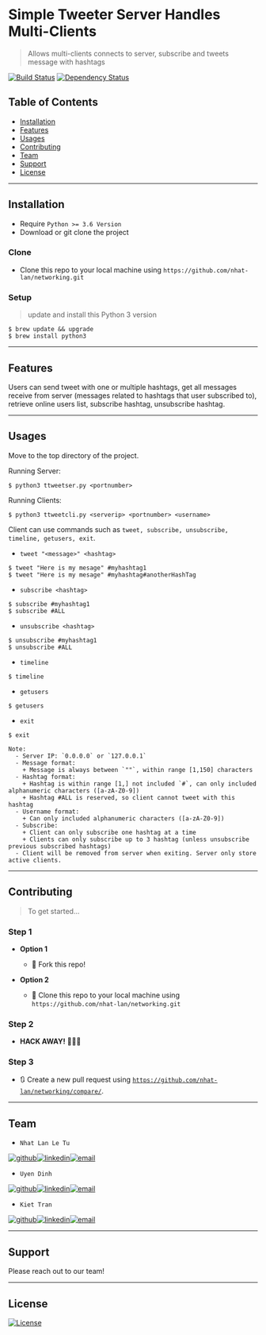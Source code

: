 # Simple Tweeter Server Handles Multi-Clients

> Allows multi-clients connects to server, subscribe and tweets message with hashtags

[![Build Status](http://img.shields.io/travis/badges/badgerbadgerbadger.svg?style=flat-square)](https://travis-ci.org/badges/badgerbadgerbadger) [![Dependency Status](http://img.shields.io/gemnasium/badges/badgerbadgerbadger.svg?style=flat-square)](https://gemnasium.com/badges/badgerbadgerbadger)

## Table of Contents

- [Installation](#installation)
- [Features](#features)
- [Usages](#usages)
- [Contributing](#contributing)
- [Team](#team)
- [Support](#support)
- [License](#license)

---

## Installation

- Require `Python >= 3.6 Version`
- Download or git clone the project

### Clone

- Clone this repo to your local machine using `https://github.com/nhat-lan/networking.git`

### Setup

> update and install this Python 3 version

```shell
$ brew update && upgrade
$ brew install python3
```

---

## Features

Users can send tweet with one or multiple hashtags, get all messages receive from server (messages related to hashtags that user subscribed to), retrieve online users list, subscribe hashtag, unsubscribe hashtag.

---
## Usages

Move to the top directory of the project.

Running Server:
```python3
$ python3 ttweetser.py <portnumber>

```

Running Clients:
```python3
$ python3 ttweetcli.py <serverip> <portnumber> <username>

```


Client can use commands such as `tweet, subscribe, unsubscribe, timeline, getusers, exit`.

- `tweet "<message>" <hashtag>`

```python3
$ tweet "Here is my mesage" #myhashtag1
$ tweet "Here is my mesage" #myhashtag#anotherHashTag
```

- `subscribe <hashtag>`

```python3
$ subscribe #myhashtag1
$ subscribe #ALL
```

- `unsubscribe <hashtag>`

```python3
$ unsubscribe #myhashtag1
$ unsubscribe #ALL
```

- `timeline`

```python3
$ timeline
```

- `getusers`

```python3
$ getusers
```

- `exit`

```python3
$ exit
```

```
Note:
  - Server IP: `0.0.0.0` or `127.0.0.1`
  - Message format:
    + Message is always between `""`, within range [1,150] characters
  - Hashtag format:
    + Hashtag is within range [1,] not included `#`, can only included alphanumeric characters ([a-zA-Z0-9])
    + Hashtag #ALL is reserved, so client cannot tweet with this hashtag
  - Username format:
    + Can only included alphanumeric characters ([a-zA-Z0-9])
  - Subscribe:
    + Client can only subscribe one hashtag at a time
    + Clients can only subscribe up to 3 hashtag (unless unsubscribe previous subscribed hashtags)
  - Client will be removed from server when exiting. Server only store active clients.
```

---

## Contributing

> To get started...

### Step 1

- **Option 1**
    - 🍴 Fork this repo!

- **Option 2**
    - 👯 Clone this repo to your local machine using `https://github.com/nhat-lan/networking.git`

### Step 2

- **HACK AWAY!** 🔨🔨🔨

### Step 3

- 🔃 Create a new pull request using <a href="`https://github.com/nhat-lan/networking/compare/" target="_blank">`https://github.com/nhat-lan/networking/compare/`</a>.

---

## Team
[1.1]:https://github.com/nhat-lan
[1.2]:https://www.linkedin.com/in/lan-letu/
[1.3]:mailto:lan.letu@gatech.edu
[2.1]:https://github.com/uyendinhh
[2.2]:https://www.linkedin.com/in/uyen-dinhh/
[2.3]:mailto:udinh3@gatech.edu
[3.1]:https://github.com/kiettran95
[3.2]:https://www.linkedin.com/in/kiet-tran95/
[3.3]:mailto:ktran86@gatech.edu

- `Nhat Lan Le Tu`

[![github](https://img.icons8.com/nolan/64/github.png)][1.1][![linkedin](https://img.icons8.com/nolan/64/linkedin.png)][1.2][![email](https://img.icons8.com/nolan/64/email.png)][1.3]

- `Uyen Dinh`

[![github](https://img.icons8.com/nolan/64/github.png)][2.1][![linkedin](https://img.icons8.com/nolan/64/linkedin.png)][2.2][![email](https://img.icons8.com/nolan/64/email.png)][2.3]

- `Kiet Tran`

[![github](https://img.icons8.com/nolan/64/github.png)][3.1][![linkedin](https://img.icons8.com/nolan/64/linkedin.png)][3.2][![email](https://img.icons8.com/nolan/64/email.png)][3.3]


---

## Support

Please reach out to our team!


---

## License

[![License](http://img.shields.io/:license-mit-blue.svg?style=flat-square)](http://badges.mit-license.org)